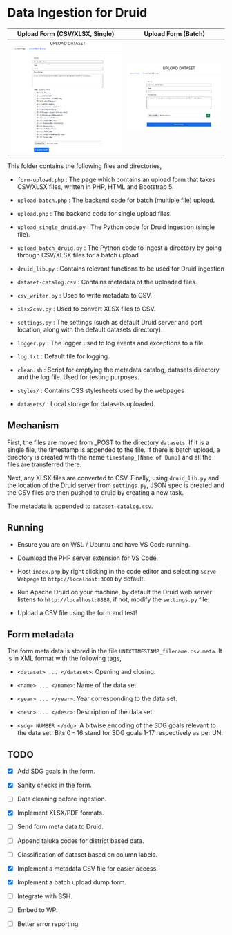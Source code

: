 # Data Ingestion for Druid

Upload Form (CSV/XLSX, Single) | Upload Form (Batch)
---|---|
![](doc/img/upload-form.png)  |  ![](doc/img/upload-form-dump.png)|

This folder contains the following files and directories, 

* `form-upload.php` : The page which contains an upload form that takes CSV/XLSX files, written in PHP, HTML and Bootstrap 5.

* `upload-batch.php` : The backend code for batch (multiple file) upload.

* `upload.php` : The backend code for single upload files.

* `upload_single_druid.py` : The Python code for Druid ingestion (single file).

* `upload_batch_druid.py` : The Python code to ingest a directory by going through CSV/XLSX files for a batch upload

* `druid_lib.py` : Contains relevant functions to be used for Druid ingestion

* `dataset-catalog.csv` : Contains metadata of the uploaded files.

* `csv_writer.py` : Used to write metadata to CSV.

* `xlsx2csv.py` : Used to convert XLSX files to CSV.

* `settings.py` : The settings (such as default Druid server and port location, along with the default datasets directory). 

* `logger.py` : The logger used to log events and exceptions to a file.

* `log.txt` : Default file for logging.

* `clean.sh` : Script for emptying the metadata catalog, datasets directory and the log file. Used for testing purposes.

* `styles/` : Contains CSS stylesheets used by the webpages

* `datasets/` : Local storage for datasets uploaded.

## Mechanism

First, the files are moved from _POST to the directory `datasets`. If it is a single file, the timestamp is appended to the file. If there is batch upload, a directory is created with the name `timestamp_[Name of Dump]` and all the files are transferred there.

Next, any XLSX files are converted to CSV. Finally, using `druid_lib.py` and the location of the Druid server from `settings.py`, JSON spec is created and the CSV files are then pushed to druid by creating a new task.

The metadata is appended to `dataset-catalog.csv`.

## Running

* Ensure you are on WSL / Ubuntu and have VS Code running.

* Download the PHP server extension for VS Code.

* Host `index.php` by right clicking in the code editor and selecting `Serve Webpage` to `http://localhost:3000` by default.

* Run Apache Druid on your machine, by default the Druid web server listens to `http://localhost:8888`, if not, modify the `settings.py` file.

* Upload a CSV file using the form and test!

## Form metadata

The form meta data is stored in the file `UNIXTIMESTAMP_filename.csv.meta`. It is in XML format with the following tags,

- `<dataset> ... </dataset>`: Opening and closing.

- `<name> ... </name>`: Name of the data set.

- `<year> ... </year>`: Year corresponding to the data set.

- `<desc> ... </desc>`: Description of the data set.

- `<sdg> NUMBER </sdg>`: A bitwise encoding of the SDG goals relevant to the data set. Bits 0 - 16 stand for SDG goals 1-17 respectively as per UN. 

## TODO

- [X] Add SDG goals in the form. 

- [X] Sanity checks in the form.

- [ ] Data cleaning before ingestion.

- [X] Implement XLSX/PDF formats.

- [ ] Send form meta data to Druid.

- [ ] Append taluka codes for district based data.

- [ ] Classification of dataset based on column labels.

- [X] Implement a metadata CSV file for easier access.

- [X] Implement a batch upload dump form.

- [ ] Integrate with SSH.

- [ ] Embed to WP.

- [ ] Better error reporting
